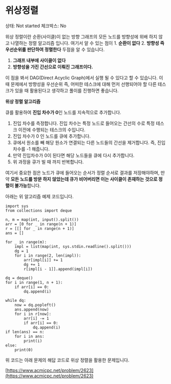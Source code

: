 # 위상정렬

상태: Not started
체크박스: No

위상 정렬이란 순환(사이클)이 없는 방향 그래프의 모든 노드를 방향성에 위배 하지 않고 나열하는 정렬 알고리즘 입니다. 여기서 알 수 있는 점이 1. **순환이 없다** 2. **방향성 즉 우선순위를 판단하여 정렬한다** 두점을 알 수 있습니다.

1. **그래프 내부에 사이클이 없다**
2. **방향성을 가진 간선으로 이뤄진 그래프이다.**

이 점을 봐서 DAG(Direct Acyclic Graph)에서 실행 될 수 있다고 할 수 있습니다. 이 때 문제에서 방향성을 우선순위 즉, 어떠한 테스크에 대해 먼저 선행되어야 할 다른 테스크가 있을 때 활용된다고 생각하고 풀이를 진행하면 좋습니다.

**위상 정렬 알고리즘**

큐를 활용하여 **진입 차수가 0**인 노드를 지속적으로 추가합니다.

1. 진입 차수를 측정합니다. 진입 차수는 특정 노드로 들어오는 간선의 수로 특정 테스크 이전에 수행되는 테스크의 수입니다.
2. 진입 차수가 0 인 노드를 큐에 추가합니다.
3. 큐에서 원소를 빼 해당 원소가 연결되는 다른 노드들의 간선을 제거합니다. 즉, 진입 차수를 -1 해줍니다.
4. 만약 진입차수가 0이 된다면 해당 노드들을 큐에 다시 추가합니다.
5. 위 과정을 큐가 빌 때 까지 반복합니다.

여기서 중요한 점은 노드가 큐에 들어오는 순서가 정렬 순서로 결과를 저장해야하며, 만약 **모든 노드를 방문 하지 않았는데 큐가 비어버리면 이는 사이클이 존재하는 것으로 정렬이 불가능**합니다.

아래는 위 알고리즘 예제 코드입니다.

```
import sys
from collections import deque

n, m = map(int, input().split())
arr = [0 for _ in range(n + 1)]
r = [[] for _ in range(n + 1)]
ans = []

for _ in range(m):
    impl = list(map(int, sys.stdin.readline().split()))
    dg = 1
    for i in range(2, len(impl)):
        arr[impl[i]] += 1
        dg += 1
        r[impl[i - 1]].append(impl[i])

dq = deque()
for i in range(1, n + 1):
    if arr[i] == 0:
        dq.append(i)

while dq:
    now = dq.popleft()
    ans.append(now)
    for i in r[now]:
        arr[i] -= 1
        if arr[i] == 0:
            dq.append(i)
if len(ans) == n:
    for i in ans:
        print(i)
else:
    print(0)

```

위 코드는 아래 문제의 해답 코드로 위상 정렬을 활용한 문제입니다.

[https://www.acmicpc.net/problem/2623](https://www.acmicpc.net/problem/2623)